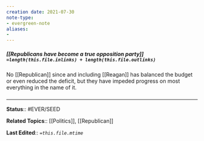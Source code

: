```yaml
---
creation date: 2021-07-30
note-type: 
- evergreen-note
aliases:
- 
---
```


##### [[Republicans have become a true opposition party]] `=length(this.file.inlinks) + length(this.file.outlinks)`

No [[Republican]] since and including [[Reagan]] has balanced the budget or even reduced the deficit, but they have impeded progress on most everything in the name of it. 
### <hr class="footnote"/>

**Status**:: #EVER/SEED

**Related Topics**:: [[Politics]], [[Republican]]
	
**Last Edited**:: *`=this.file.mtime`*
	
